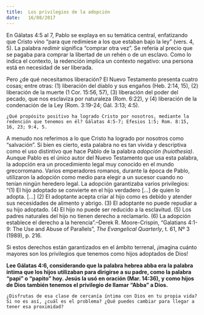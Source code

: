 ```yaml
---
title:  Los privilegios de la adopción
date:   16/08/2017
---
```


En Gálatas 4:5 al 7, Pablo se explaya en su temática central, enfatizando que Cristo vino “para que redimiese a los que estaban bajo la ley” (vers. 4, 5). La palabra *redimir* significa “comprar otra vez”. Se refería al precio que se pagaba para comprar la libertad de un rehén o de un esclavo. Como lo indica el contexto, la redención implica un contexto negativo: una persona está en necesidad de ser liberada.

Pero ¿de qué necesitamos liberación? El Nuevo Testamento presenta cuatro cosas; entre otras: (1) liberación del diablo y sus engaños (Heb. 2:14, 15), (2) liberación de la muerte (1 Cor. 15:56, 57), (3) liberación del poder del pecado, que nos esclaviza por naturaleza (Rom. 6:22), y (4) liberación de la condenación de la Ley (Rom. 3:19-24; Gál. 3:13; 4:5).

`¿Qué propósito positivo ha logrado Cristo por nosotros, mediante la redención que tenemos en él? Gálatas 4:5-7; Efesios 1:5; Rom. 8:15, 16, 23; 9:4, 5.`

A menudo nos referimos a lo que Cristo ha logrado por nosotros como “salvación”. Si bien es cierto, esta palabra no es tan vívida y descriptiva como el uso distintivo que hace Pablo de la palabra *adopción (huiothesia)*. Aunque Pablo es el único autor del Nuevo Testamento que usa esta palabra, la adopción era un procedimiento legal muy conocido en el mundo grecorromano. Varios emperadores romanos, durante la época de Pablo, utilizaron la adopción como medio para elegir a un sucesor cuando no tenían ningún heredero legal. La adopción garantizaba varios privilegios: “(1) El hijo adoptado se convierte en el hijo verdadero […] de quien lo adopta. […] (2) El adoptante acepta criar al hijo como es debido y atender sus necesidades de alimento y abrigo. (3) El adoptante no puede repudiar a su hijo adoptado. (4) El hijo no puede ser reducido a la esclavitud. (5) Los padres naturales del hijo no tienen derecho a reclamarlo. (6) La adopción establece el derecho a la herencia”.–Derek R. Moore-Crispin, “Galatians 4:1-9: The Use and Abuse of Parallels”, *The Evangelical Quarterly*,  t. 61, Nº 3 (1989), p. 216.

Si estos derechos están garantizados en el ámbito terrenal, ¡imagina cuánto mayores son los privilegios que tenemos como hijos adoptados de Dios!

**Lee Gálatas 4:6, considerando que la palabra hebrea abba era la palabra íntima que los hijos utilizaban para dirigirse a su padre, como la palabra “papi” o “papito” hoy. Jesús la usó en oración (Mar. 14:36), y como hijos de Dios también tenemos el privilegio de llamar “Abba” a Dios.**

`¿Disfrutas de esa clase de cercanía íntima con Dios en tu propia vida? Si no es así, ¿cuál es el problema? ¿Qué puedes cambiar para llegar a tener esa proximidad?`